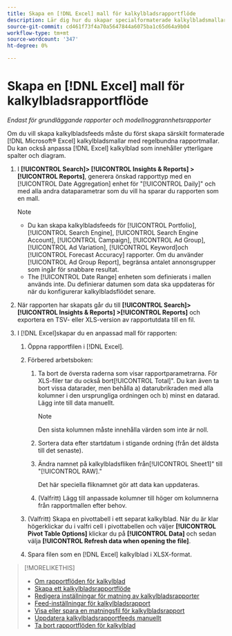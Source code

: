 ```yaml
---
title: Skapa en [!DNL Excel] mall för kalkylbladsrapportflöde
description: Lär dig hur du skapar specialformaterade kalkylbladsmallar.
source-git-commit: cd461f73f4a70a5647844a6075ba1c65d64a9b04
workflow-type: tm+mt
source-wordcount: '347'
ht-degree: 0%

---
```


# Skapa en [!DNL Excel] mall för kalkylbladsrapportflöde

*Endast för grundläggande rapporter och modellnoggrannhetsrapporter*

Om du vill skapa kalkylbladsfeeds måste du först skapa särskilt formaterade [!DNL Microsoft® Excel] kalkylbladsmallar med regelbundna rapportmallar. Du kan också anpassa [!DNL Excel] kalkylblad som innehåller ytterligare spalter och diagram.

1. I **[!UICONTROL Search]> [!UICONTROL Insights & Reports] >[!UICONTROL Reports]**, generera önskad rapporttyp med en [!UICONTROL Date Aggregation] enhet för &quot;[!UICONTROL Daily]&quot; och med alla andra dataparametrar som du vill ha sparar du rapporten som en mall.

   >[!NOTE]
   >
   > * Du kan skapa kalkylbladsfeeds för [!UICONTROL Portfolio], [!UICONTROL Search Engine], [!UICONTROL Search Engine Account], [!UICONTROL Campaign], [!UICONTROL Ad Group], [!UICONTROL Ad Variation], [!UICONTROL Keyword]och [!UICONTROL Forecast Accuracy] rapporter. Om du använder [!UICONTROL Ad Group Report], begränsa antalet annonsgrupper som ingår för snabbare resultat.
   > * The [!UICONTROL Date Range] enheten som definierats i mallen används inte. Du definierar datumen som data ska uppdateras för när du konfigurerar kalkylbladsflödet senare.


1. När rapporten har skapats går du till **[!UICONTROL Search]> [!UICONTROL Insights & Reports] >[!UICONTROL Reports]** och exportera en TSV- eller XLS-version av rapportutdata till en fil.

1. I [!DNL Excel]skapar du en anpassad mall för rapporten:

   1. Öppna rapportfilen i [!DNL Excel].

   1. Förbered arbetsboken:

      1. Ta bort de översta raderna som visar rapportparametrarna. För XLS-filer tar du också bort[!UICONTROL Total]&quot;. Du kan även ta bort vissa datarader, men behålla a) datarubrikraden med alla kolumner i den ursprungliga ordningen och b) minst en datarad. Lägg inte till data manuellt.

         >[!NOTE]
         >
         > Den sista kolumnen måste innehålla värden som inte är noll.

      2. Sortera data efter startdatum i stigande ordning (från det äldsta till det senaste).

      3. Ändra namnet på kalkylbladsfliken från[!UICONTROL Sheet1]&quot; till &quot;[!UICONTROL RAW].&quot;

         Det här speciella fliknamnet gör att data kan uppdateras.

      4. (Valfritt) Lägg till anpassade kolumner till höger om kolumnerna från rapportmallen efter behov.
   1. (Valfritt) Skapa en pivottabell i ett separat kalkylblad. När du är klar högerklickar du i valfri cell i pivottabellen och väljer **[!UICONTROL Pivot Table Options]** klickar du på **[!UICONTROL Data]** och sedan välja **[!UICONTROL Refresh data when opening the file]**.

   1. Spara filen som en [!DNL Excel] kalkylblad i XLSX-format.


>[!MORELIKETHIS]
>
>* [Om rapportflöden för kalkylblad](spreadsheet-feed-about.md)
>* [Skapa ett kalkylbladsrapportflöde](spreadsheet-feed-create.md)
>* [Redigera inställningar för matning av kalkylbladsrapporter](spreadsheet-feed-edit.md)
>* [Feed-inställningar för kalkylbladsrapport](spreadsheet-feed-settings.md)
>* [Visa eller spara en matningsfil för kalkylbladsrapport](spreadsheet-feed-view-or-save.md)
>* [Uppdatera kalkylbladsrapportfeeds manuellt](spreadsheet-feed-refresh.md)
>* [Ta bort rapportflöden för kalkylblad](spreadsheet-feed-delete.md)

